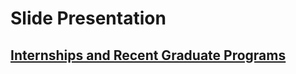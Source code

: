 # Slide Presentation

## [Internships and Recent Graduate Programs](https://drive.google.com/file/d/1D4rXwg0WhE5e_X9xk1rcr1bEi4KEx_dW/view?usp=sharing)
